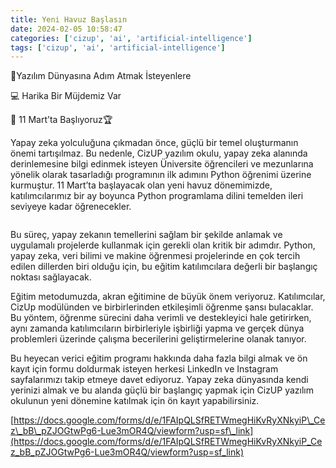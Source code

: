 ```yaml
---
title: Yeni Havuz Başlasın
date: 2024-02-05 10:58:47
categories: ['cizup', 'ai', 'artificial-intelligence']
tags: ['cizup', 'ai', 'artificial-intelligence']
---
```

🚀Yazılım Dünyasına Adım Atmak İsteyenlere

💻 Harika Bir Müjdemiz&nbsp;Var

🤩 11 Mart’ta Başlıyoruz🏆

Yapay zeka yolculuğuna çıkmadan önce, güçlü bir temel oluşturmanın önemi tartışılmaz. Bu nedenle, CizUP yazılım okulu, yapay zeka alanında derinlemesine bilgi edinmek isteyen Üniversite öğrencileri ve mezunlarına yönelik olarak tasarladığı programının ilk adımını Python öğrenimi üzerine kurmuştur. 11 Mart’ta başlayacak olan yeni havuz dönemimizde, katılımcılarımız bir ay boyunca Python programlama dilini temelden ileri seviyeye kadar öğrenecekler.

<figure><img alt="" src="https://cdn-images-1.medium.com/max/1024/1*_jocxdNEKYwOpZOnqFxNgA.png"/></figure>

Bu süreç, yapay zekanın temellerini sağlam bir şekilde anlamak ve uygulamalı projelerde kullanmak için gerekli olan kritik bir adımdır. Python, yapay zeka, veri bilimi ve makine öğrenmesi projelerinde en çok tercih edilen dillerden biri olduğu için, bu eğitim katılımcılara değerli bir başlangıç noktası sağlayacak.

Eğitim metodumuzda, akran eğitimine de büyük önem veriyoruz. Katılımcılar, CizUp modülünden ve birbirlerinden etkileşimli öğrenme şansı bulacaklar. Bu yöntem, öğrenme sürecini daha verimli ve destekleyici hale getirirken, aynı zamanda katılımcıların birbirleriyle işbirliği yapma ve gerçek dünya problemleri üzerinde çalışma becerilerini geliştirmelerine olanak&nbsp;tanıyor.

Bu heyecan verici eğitim programı hakkında daha fazla bilgi almak ve ön kayıt için formu doldurmak isteyen herkesi LinkedIn ve Instagram sayfalarımızı takip etmeye davet ediyoruz. Yapay zeka dünyasında kendi yerinizi almak ve bu alanda güçlü bir başlangıç yapmak için CizUP yazılım okulunun yeni dönemine katılmak için ön kayıt yapabilirsiniz.

[https://docs.google.com/forms/d/e/1FAIpQLSfRETWmegHiKvRyXNkyiP\_Cez\_bB\_pZJOGtwPg6-Lue3mOR4Q/viewform?usp=sf\_link](https://docs.google.com/forms/d/e/1FAIpQLSfRETWmegHiKvRyXNkyiP_Cez_bB_pZJOGtwPg6-Lue3mOR4Q/viewform?usp=sf_link)

<img alt="" height="1" src="https://medium.com/_/stat?event=post.clientViewed&amp;referrerSource=full_rss&amp;postId=267b3f6282f4" width="1"/>